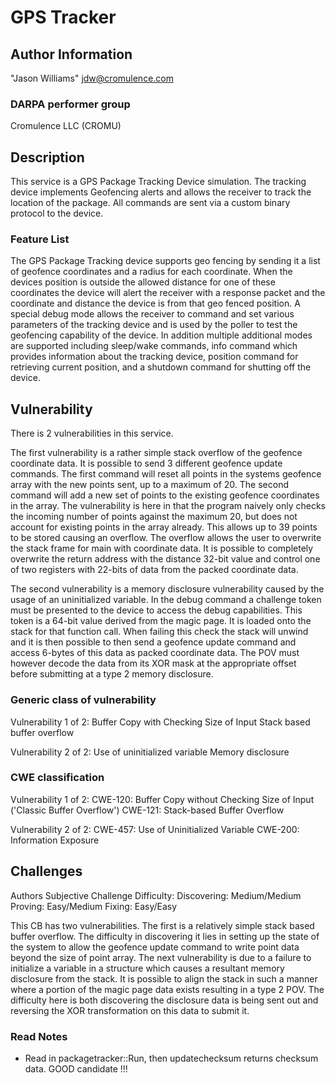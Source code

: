 # GPS Tracker

## Author Information

"Jason Williams" <jdw@cromulence.com>

### DARPA performer group
Cromulence LLC (CROMU)

## Description

This service is a GPS Package Tracking Device simulation. The tracking device implements Geofencing alerts and allows the receiver to track the location of the package. All commands are sent via a custom binary protocol to the device.

### Feature List

The GPS Package Tracking device supports geo fencing by sending it a list of geofence coordinates and a radius for each coordinate. When the devices position is outside the allowed distance for one of these coordinates the device will alert the receiver with a response packet and the coordinate and distance the device is from that geo fenced position. A special debug mode allows the receiver to command and set various parameters of the tracking device and is used by the poller to test the geofencing capability of the device. In addition multiple additional modes are supported including sleep/wake commands, info command which provides information about the tracking device, position command for retrieving current position, and a shutdown command for shutting off the device.

## Vulnerability

There is 2 vulnerabilities in this service. 

The first vulnerability is a rather simple stack overflow of the geofence coordinate data. It is possible to send 3 different geofence update commands. The first command will reset all points in the systems geofence array with the new points sent, up to a maximum of 20. The second command will add a new set of points to the existing geofence coordinates in the array. The vulnerability is here in that the program naively only checks the incoming number of points against the maximum 20, but does not account for existing points in the array already. This allows up to 39 points to be stored causing an overflow. The overflow allows the user to overwrite the stack frame for main with coordinate data. It is possible to completely overwrite the return address with the distance 32-bit value and control one of two registers with 22-bits of data from the packed coordinate data.

The second vulnerability is a memory disclosure vulnerability caused by the usage of an uninitialized variable. In the debug command a challenge token must be presented to the device to access the debug capabilities. This token is a 64-bit value derived from the magic page. It is loaded onto the stack for that function call. When failing this check the stack will unwind and it is then possible to then send a geofence update command and access 6-bytes of this data as packed coordinate data. The POV must however decode the data from its XOR mask at the appropriate offset before submitting at a type 2 memory disclosure.

### Generic class of vulnerability
Vulnerability 1 of 2:
Buffer Copy with Checking Size of Input
Stack based buffer overflow

Vulnerability 2 of 2:
Use of uninitialized variable
Memory disclosure

### CWE classification
Vulnerability 1 of 2:
CWE-120: Buffer Copy without Checking Size of Input ('Classic Buffer Overflow')
CWE-121: Stack-based Buffer Overflow

Vulnerability 2 of 2:
CWE-457: Use of Uninitialized Variable
CWE-200: Information Exposure

## Challenges

Authors Subjective Challenge Difficulty:
Discovering: Medium/Medium
Proving: Easy/Medium
Fixing: Easy/Easy

This CB has two vulnerabilities. The first is a relatively simple stack based buffer overflow. The difficulty in discovering it lies in setting up the state of the system to allow the geofence update command to write point data beyond the size of point array. The next vulnerability is due to a failure to initialize a variable in a structure which causes a resultant memory disclosure from the stack. It is possible to align the stack in such a manner where a portion of the magic page data exists resulting in a type 2 POV. The difficulty here is both discovering the disclosure data is being sent out and reversing the XOR transformation on this data to submit it.

### Read Notes

* Read in packagetracker::Run, then updatechecksum returns checksum data. GOOD candidate
  !!!